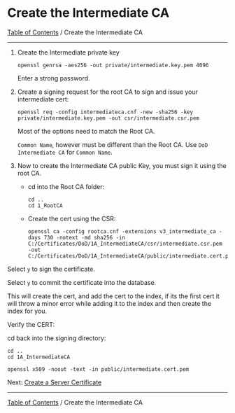 # Create the Intermediate CA

[Table of Contents](../../README.md) / Create the Intermediate CA

-----------------------------------------------------------------

1. Create the Intermediate private key

       openssl genrsa -aes256 -out private/intermediate.key.pem 4096

    Enter a strong password.

2. Create a signing request for the root CA to sign and issue your intermediate cert:

       openssl req -config intermediateca.cnf -new -sha256 -key private/intermediate.key.pem -out csr/intermediate.csr.pem

    Most of the options need to match the Root CA.

    `Common Name`, however must be different than the Root CA.  Use `DoD Intermediate CA` for `Common Name`.

3. Now to create the Intermediate CA public Key, you must sign it using the root CA.

   * cd into the Root CA folder:

         cd ..
         cd 1_RootCA

   * Create the cert using the CSR:

         openssl ca -config rootca.cnf -extensions v3_intermediate_ca -days 730 -notext -md sha256 -in C:/Certificates/DoD/1A_IntermediateCA/csr/intermediate.csr.pem -out C:/Certificates/DoD/1A_IntermediateCA/public/intermediate.cert.pem

Select `y` to sign the certificate.

Select `y` to commit the certificate into the database.

This will create the cert, and add the cert to the index, if its the first cert it will throw a minor error while adding it to the index and then create the index for you.

Verify the CERT:

cd back into the signing directory:

    cd ..
    cd 1A_IntermediateCA

    openssl x509 -noout -text -in public/intermediate.cert.pem

Next: [Create a Server Certificate](README_CreateServerCert.md)

-----------------------------------------------------------------

[Table of Contents](../../README.md) / Create the Intermediate CA